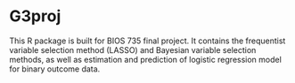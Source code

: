 # G3proj
 
This R package is built for BIOS 735 final project. It contains the frequentist variable selection method (LASSO) and Bayesian variable selection methods, as well as estimation and prediction of logistic regression model for binary outcome data.

